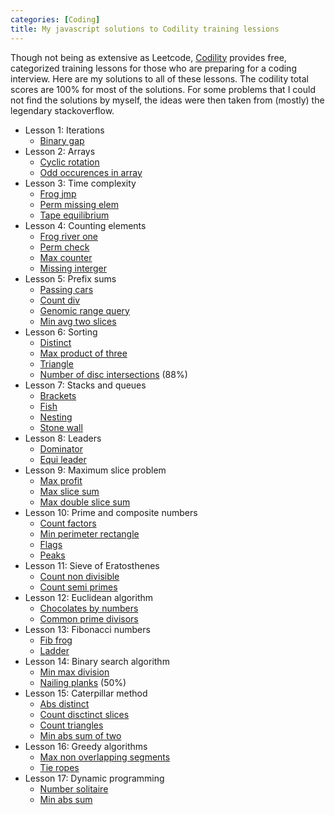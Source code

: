```yaml
---
categories: [Coding]
title: My javascript solutions to Codility training lessions
---
```


Though not being as extensive as Leetcode, [Codility](https://app.codility.com/programmers/lessons/1-iterations/) provides free, categorized training lessons for those who are preparing for a coding interview.
Here are my solutions to all of these lessons. The codility total scores are 100% for most of the solutions. For some problems that I could not find the solutions by myself, the ideas were then taken from (mostly) the legendary stackoverflow.
- Lesson 1: Iterations
  - [Binary gap](https://app.codility.com/demo/results/trainingRXPNTP-C5Y/)
- Lesson 2: Arrays
  - [Cyclic rotation](https://app.codility.com/demo/results/trainingU85PPF-HFR/)
  - [Odd occurences in array](https://app.codility.com/demo/results/trainingYQ9SGF-R7J/)
- Lesson 3: Time complexity
  - [Frog jmp](https://app.codility.com/demo/results/training6FWMWK-B9P/)
  - [Perm missing elem](https://app.codility.com/demo/results/trainingVX52QJ-Z4Z/)
  - [Tape equilibrium](https://app.codility.com/demo/results/training3659FG-378/)
- Lesson 4: Counting elements
  - [Frog river one](https://app.codility.com/demo/results/training2AMQ2G-V8V/)
  - [Perm check](https://app.codility.com/demo/results/training955YFY-GD4/)
  - [Max counter](https://app.codility.com/demo/results/trainingR88AFB-WHT/)
  - [Missing interger](https://app.codility.com/demo/results/training6JDDZP-CR3/)
- Lesson 5: Prefix sums
  - [Passing cars](https://app.codility.com/demo/results/trainingFAVGS5-P26/)
  - [Count div](https://app.codility.com/demo/results/training84VKCQ-X9U/)
  - [Genomic range query](https://app.codility.com/demo/results/trainingNZYYGS-38Y/)
  - [Min avg two slices](https://app.codility.com/demo/results/trainingNQ8C9Z-V3C/)
- Lesson 6: Sorting
  - [Distinct](https://app.codility.com/demo/results/training2FSCXY-R9A/)
  - [Max product of three](https://app.codility.com/demo/results/trainingVXTNPD-E2A/)
  - [Triangle](https://app.codility.com/demo/results/trainingA2HNS7-H9H/)
  - [Number of disc intersections](https://app.codility.com/demo/results/training76PQXY-GAD/) (88%)
- Lesson 7: Stacks and queues
  - [Brackets](https://app.codility.com/demo/results/trainingABMMPH-M4N/)
  - [Fish](https://app.codility.com/demo/results/trainingYTS4GS-FTS/)
  - [Nesting](https://app.codility.com/demo/results/trainingY5H93D-MCS/)
  - [Stone wall](https://app.codility.com/demo/results/training4KVKM4-RFP/)
- Lesson 8: Leaders
  - [Dominator](https://app.codility.com/demo/results/trainingQA55TA-8YD/)
  - [Equi leader](https://app.codility.com/demo/results/training4CFKBV-GAG/)
- Lesson 9: Maximum slice problem
  - [Max profit](https://app.codility.com/demo/results/trainingGY8V7Z-FUQ/)
  - [Max slice sum](https://app.codility.com/demo/results/training44T8S8-FGE/)
  - [Max double slice sum](https://app.codility.com/demo/results/trainingQZ3F5G-BTZ/)
- Lesson 10: Prime and composite numbers
  - [Count factors](https://app.codility.com/demo/results/training7RY564-XUU/)
  - [Min perimeter rectangle](https://app.codility.com/demo/results/training6SZKFB-C44/)
  - [Flags](https://app.codility.com/demo/results/trainingV679N2-C7P/)
  - [Peaks](https://app.codility.com/demo/results/training9SQ7VM-7SM/)
- Lesson 11: Sieve of Eratosthenes
  - [Count non divisible](https://app.codility.com/demo/results/trainingZRXXR8-BWP/)
  - [Count semi primes](https://app.codility.com/demo/results/training6N9PGJ-VCV/)
- Lesson 12: Euclidean algorithm
  - [Chocolates by numbers](https://app.codility.com/demo/results/trainingQ734TX-MWA/)
  - [Common prime divisors](https://app.codility.com/demo/results/trainingZ34E6V-EVG/)
- Lesson 13: Fibonacci numbers
  - [Fib frog](https://app.codility.com/demo/results/trainingJYAZ8E-QR9/)
  - [Ladder](https://app.codility.com/demo/results/trainingEFJHFG-QWA/)
- Lesson 14: Binary search algorithm
  - [Min max division](https://app.codility.com/demo/results/training75Q9Z8-F33/)
  - [Nailing planks](https://app.codility.com/demo/results/training9HYF6M-D8X/) (50%)
- Lesson 15: Caterpillar method
  - [Abs distinct](https://app.codility.com/demo/results/training3BY45U-JZQ/)
  - [Count disctinct slices](https://app.codility.com/demo/results/trainingVFV62T-DYQ/)
  - [Count triangles](https://app.codility.com/demo/results/trainingADX2UM-QG4/)
  - [Min abs sum of two](https://app.codility.com/demo/results/trainingTV2U6N-3YP/)
- Lesson 16: Greedy algorithms
  - [Max non overlapping segments](https://app.codility.com/demo/results/trainingKQ43E5-R5R/)
  - [Tie ropes](https://app.codility.com/demo/results/training79MZJ8-EW8/)
- Lesson 17: Dynamic programming
  - [Number solitaire](https://app.codility.com/demo/results/training7DYMET-AXN/)
  - [Min abs sum](https://app.codility.com/demo/results/trainingYFEG76-BP5/)
